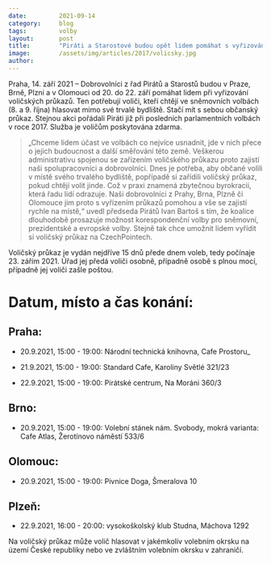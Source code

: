 ```yaml
---
date:         2021-09-14
category:     blog
tags:         volby
layout:       post
title:        "Piráti a Starostové budou opět lidem pomáhat s vyřizováním voličských průkazů"
image:        /assets/img/articles/2017/volicsky.jpg
author:       
---
```



Praha, 14. září 2021 – Dobrovolníci z řad Pirátů a Starostů budou v Praze, Brně, Plzni a v Olomouci od 20. do 22. září pomáhat lidem při vyřizování voličských průkazů. Ten potřebují voliči, kteří chtějí ve sněmovních volbách (8. a 9. října) hlasovat mimo své trvalé bydliště. Stačí mít s sebou občanský průkaz. Stejnou akci pořádali Piráti již při posledních parlamentních volbách v roce 2017. Služba je voličům poskytována zdarma.

> „Chceme lidem účast ve volbách co nejvíce usnadnit, jde v nich přece o jejich budoucnost a další směřování této země. Veškerou administrativu spojenou se zařízením voličského průkazu proto zajistí naši spolupracovníci a dobrovolníci. Dnes je potřeba, aby občané volili v místě svého trvalého bydliště, popřípadě si zařídili voličský průkaz, pokud chtějí volit jinde. Což v praxi znamená zbytečnou byrokracii, která řadu lidí odrazuje. Naši dobrovolníci z Prahy, Brna, Plzně či Olomouce jim proto s vyřízením průkazů pomohou a vše se zajistí rychle na místě,“ uvedl předseda Pirátů Ivan Bartoš s tím, že koalice dlouhodobě prosazuje možnost korespondenční volby pro sněmovní, prezidentské a evropské volby. Stejně tak chce umožnit lidem vyřídit si voličský průkaz na CzechPointech. 

Voličský průkaz je vydán nejdříve 15 dnů přede dnem voleb, tedy počínaje 23. zářím 2021. Úřad jej předá voliči osobně, případně osobě s plnou mocí, případně jej voliči zašle poštou.


# Datum, místo a čas konání:

## Praha: 

* 20.9.2021, 15:00 - 19:00: Národní technická knihovna, Cafe Prostoru_ 

* 21.9.2021, 15:00 - 19:00: Standard Cafe, Karoliny Světlé 321/23

* 22.9.2021, 15:00 - 19:00: Pirátské centrum, Na Moráni 360/3

## Brno:

* 20.9.2021, 15:00 - 19:00: Volební stánek nám. Svobody, mokrá varianta: Cafe Atlas, Žerotínovo náměstí 533/6

## Olomouc:

* 20.9.2021, 15:00 - 19:00: Pivnice Doga, Šmeralova 10

## Plzeň: 

* 22.9.2021, 16:00 - 20:00: vysokoškolský klub Studna, Máchova 1292

 

Na voličský průkaz může volič hlasovat v jakémkoliv volebním okrsku na území České republiky nebo ve zvláštním volebním okrsku v zahraničí.

 
